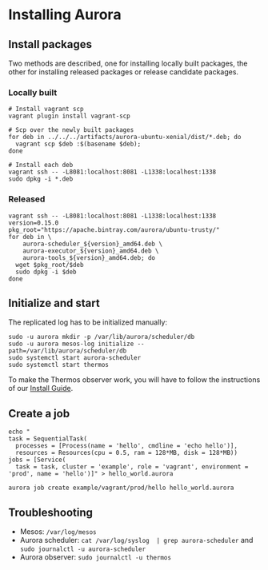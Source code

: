 # Installing Aurora

## Install packages

Two methods are described, one for installing locally built packages, the other
for installing released packages or release candidate packages.

### Locally built

    # Install vagrant scp
    vagrant plugin install vagrant-scp

    # Scp over the newly built packages
    for deb in ../../../artifacts/aurora-ubuntu-xenial/dist/*.deb; do
      vagrant scp $deb :$(basename $deb);
    done

    # Install each deb
    vagrant ssh -- -L8081:localhost:8081 -L1338:localhost:1338
    sudo dpkg -i *.deb

### Released

    vagrant ssh -- -L8081:localhost:8081 -L1338:localhost:1338
    version=0.15.0
    pkg_root="https://apache.bintray.com/aurora/ubuntu-trusty/"
    for deb in \
        aurora-scheduler_${version}_amd64.deb \
        aurora-executor_${version}_amd64.deb \
        aurora-tools_${version}_amd64.deb; do
      wget $pkg_root/$deb
      sudo dpkg -i $deb
    done

## Initialize and start

The replicated log has to be initialized manually:

    sudo -u aurora mkdir -p /var/lib/aurora/scheduler/db
    sudo -u aurora mesos-log initialize --path=/var/lib/aurora/scheduler/db
    sudo systemctl start aurora-scheduler
    sudo systemctl start thermos

To make the Thermos observer work, you will have to follow the instructions of our
[Install Guide](https://github.com/apache/aurora/blob/master/docs/operations/installation.md#configuration).

## Create a job

```
echo "
task = SequentialTask(
  processes = [Process(name = 'hello', cmdline = 'echo hello')],
  resources = Resources(cpu = 0.5, ram = 128*MB, disk = 128*MB))
jobs = [Service(
  task = task, cluster = 'example', role = 'vagrant', environment = 'prod', name = 'hello')]" > hello_world.aurora

aurora job create example/vagrant/prod/hello hello_world.aurora
```
## Troubleshooting

* Mesos: `/var/log/mesos`
* Aurora scheduler: `cat /var/log/syslog  | grep aurora-scheduler` and `sudo journalctl -u aurora-scheduler`
* Aurora observer: `sudo journalctl -u thermos`
